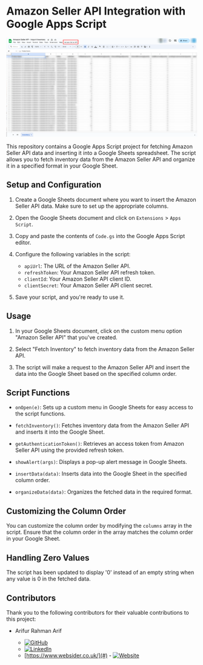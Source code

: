 # Amazon Seller API Integration with Google Apps Script

![Alt text](image-1.png)

This repository contains a Google Apps Script project for fetching Amazon Seller API data and inserting it into a Google Sheets spreadsheet. The script allows you to fetch inventory data from the Amazon Seller API and organize it in a specified format in your Google Sheet.

## Setup and Configuration

1. Create a Google Sheets document where you want to insert the Amazon Seller API data. Make sure to set up the appropriate columns.

2. Open the Google Sheets document and click on `Extensions` > `Apps Script`.

3. Copy and paste the contents of `Code.gs` into the Google Apps Script editor.

4. Configure the following variables in the script:

   - `apiUrl`: The URL of the Amazon Seller API.
   - `refreshToken`: Your Amazon Seller API refresh token.
   - `clientId`: Your Amazon Seller API client ID.
   - `clientSecret`: Your Amazon Seller API client secret.

5. Save your script, and you're ready to use it.

## Usage

1. In your Google Sheets document, click on the custom menu option "Amazon Seller API" that you've created.

2. Select "Fetch Inventory" to fetch inventory data from the Amazon Seller API.

3. The script will make a request to the Amazon Seller API and insert the data into the Google Sheet based on the specified column order.

## Script Functions

- `onOpen(e)`: Sets up a custom menu in Google Sheets for easy access to the script functions.

- `fetchInventory()`: Fetches inventory data from the Amazon Seller API and inserts it into the Google Sheet.

- `getAuthenticationToken()`: Retrieves an access token from Amazon Seller API using the provided refresh token.

- `showAlert(args)`: Displays a pop-up alert message in Google Sheets.

- `insertData(data)`: Inserts data into the Google Sheet in the specified column order.

- `organizeData(data)`: Organizes the fetched data in the required format.

## Customizing the Column Order

You can customize the column order by modifying the `columns` array in the script. Ensure that the column order in the array matches the column order in your Google Sheet.

## Handling Zero Values

The script has been updated to display '0' instead of an empty string when any value is 0 in the fetched data.


## Contributors

Thank you to the following contributors for their valuable contributions to this project:

- Arifur Rahman Arif

  - [![GitHub](https://img.shields.io/badge/GitHub-AR--Arif-blue?style=flat&logo=github)](https://github.com/arifur-rahman-arif)
  - [![LinkedIn](https://img.shields.io/badge/LinkedIn-AR--Arif-blue?style=flat&logo=linkedin)](https://www.linkedin.com/in/arifur-rahman-arif-51222a1b8/)
  - [https://www.websider.co.uk/](#) - [![Website](https://img.shields.io/badge/Website-websider.co.uk-blue?style=flat&logo=external-link)](https://www.websider.co.uk/)
